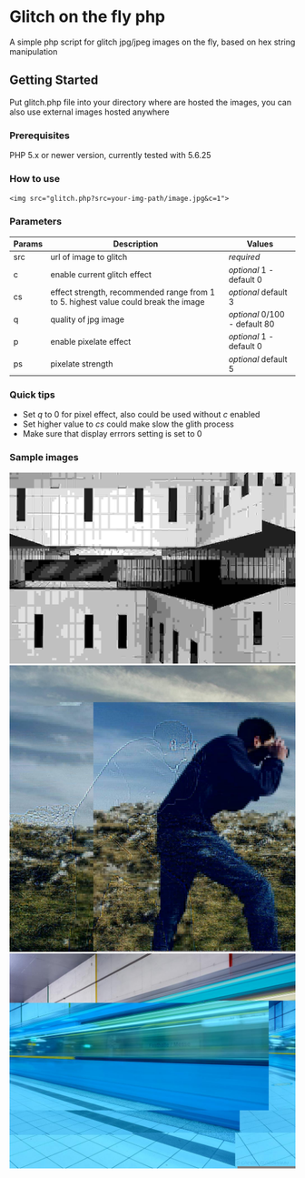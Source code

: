 # Glitch on the fly php

A simple php script for glitch jpg/jpeg images on the fly, based on hex string manipulation

## Getting Started

Put glitch.php file into your directory where are hosted the images, you can also use external images hosted anywhere

### Prerequisites

PHP 5.x or newer version, currently tested with 5.6.25

### How to use

```
<img src="glitch.php?src=your-img-path/image.jpg&c=1">
```

### Parameters

| Params | Description | Values |
| --- | --- | --- |
| src | url of image to glitch | *required* |
| c | enable current glitch effect | *optional* 1 - default 0 |
| cs | effect strength, recommended range from 1 to 5. highest value could break the image | *optional* default 3 |
| q | quality of jpg image | *optional* 0/100 - default 80 |
| p | enable pixelate effect | *optional* 1 - default 0 |
| ps | pixelate strength | *optional* default 5 |

### Quick tips

* Set *q* to 0 for pixel effect, also could be used without *c* enabled
* Set higher value to *cs* could make slow the glith process 
* Make sure that display errrors setting is set to 0

### Sample images

![Glitch php sample](https://raw.githubusercontent.com/marcorubagotti/Glitch-on-the-fly-php/master/samples/example_1.jpg)
![Glitch php sample](https://raw.githubusercontent.com/marcorubagotti/Glitch-on-the-fly-php/master/samples/example_2.jpg)
![Glitch php sample](https://raw.githubusercontent.com/marcorubagotti/Glitch-on-the-fly-php/master/samples/example_3.jpg)